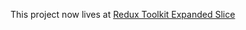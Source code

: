 This project now lives at [Redux Toolkit Expanded Slice](https://github.com/Nemonocerater/rtk-expanded-slice)
